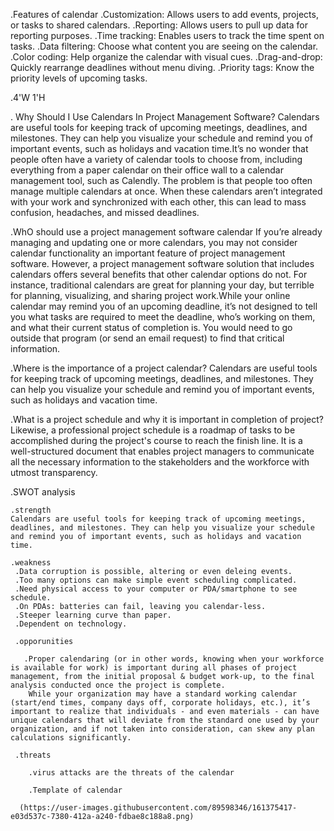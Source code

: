 .Features of calendar
 .Customization: Allows users to add events, projects, or tasks to shared calendars.
 .Reporting: Allows users to pull up data for reporting purposes.
 .Time tracking: Enables users to track the time spent on tasks.
 .Data filtering: Choose what content you are seeing on the calendar.
 .Color coding: Help organize the calendar with visual cues.
 .Drag-and-drop: Quickly rearrange deadlines without menu diving.
 .Priority tags: Know the priority levels of upcoming tasks.

.4'W 1'H

  . Why Should I Use Calendars In Project Management Software?
Calendars are useful tools for keeping track of upcoming meetings, deadlines, and milestones. They can help you visualize your schedule and remind you of important events, such as holidays and vacation time.It’s no wonder that people often have a variety of calendar tools to choose from, including everything from a paper calendar on their office wall to a calendar management tool, such as Calendly.
The problem is that people too often manage multiple calendars at once. When these calendars aren’t integrated with your work and synchronized with each other, this can lead to mass confusion, headaches, and missed deadlines. 
 
 .WhO should use a project management software calendar
If you’re already managing and updating one or more calendars, you may not consider calendar functionality an important feature of project management software. However, a project management software solution that includes calendars offers several benefits that other calendar options do not.
For instance, traditional calendars are great for planning your day, but terrible for planning, visualizing, and sharing project work.While your online calendar may remind you of an upcoming deadline, it’s not designed to tell you what tasks are required to meet the deadline, who’s working on them, and what their current status of completion is. You would need to go outside that program (or send an email request) to find that critical information.

  .Where is the importance of a project calendar?
    Calendars are useful tools for keeping track of upcoming meetings, deadlines, and milestones. They can help you visualize your schedule and remind you of important events, such as holidays and vacation time.

  .What is a project schedule and why it is important in completion of project?
     Likewise, a professional project schedule is a roadmap of tasks to be accomplished during the project's course to reach the finish line. It is a well-structured document that enables project managers to communicate all the necessary information to the stakeholders and the workforce with utmost transparency.

   .SWOT analysis
   
    .strength
    Calendars are useful tools for keeping track of upcoming meetings, deadlines, and milestones. They can help you visualize your schedule and remind you of important events, such as holidays and vacation time.

    .weakness
     .Data corruption is possible, altering or even deleing events.
     .Too many options can make simple event scheduling complicated.
     .Need physical access to your computer or PDA/smartphone to see schedule.
     .On PDAs: batteries can fail, leaving you calendar-less.
     .Steeper learning curve than paper.
     .Dependent on technology.
     
     .opporunities
      
       .Proper calendaring (or in other words, knowing when your workforce is available for work) is important during all phases of project management, from the initial proposal & budget work-up, to the final analysis conducted once the project is complete.
        While your organization may have a standard working calendar (start/end times, company days off, corporate holidays, etc.), it’s important to realize that individuals - and even materials - can have unique calendars that will deviate from the standard one used by your organization, and if not taken into consideration, can skew any plan calculations significantly.
     
     .threats
     
        .virus attacks are the threats of the calendar
        
        .Template of calendar
        
      (https://user-images.githubusercontent.com/89598346/161375417-e03d537c-7380-412a-a240-fdbae8c188a8.png)



      
     
